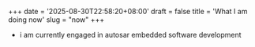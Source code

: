 +++
date = '2025-08-30T22:58:20+08:00'
draft = false
title = 'What I am doing now'
slug = "now"
+++

- i am currently engaged in autosar embedded software development